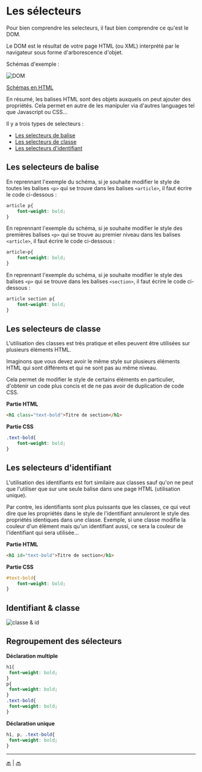 # Les sélecteurs

Pour bien comprendre les selecteurs, il faut bien comprendre ce qu'est le DOM.

Le DOM est le résultat de votre page HTML (ou XML) interprété par le navigateur sous forme d'arborescence d'objet.

Schémas d'exemple :

![DOM](img/DOM-1.png)

[Schémas en HTML](chapitre-4.html)

En résumé, les balises HTML sont des objets auxquels on peut ajouter des propriétés. Cela permet en autre de les manipuler via d'autres languages tel que Javascript ou CSS...



Il y a trois types de selecteurs :

- [Les selecteurs de balise](#les-selecteurs-de-balise)
- [Les selecteurs de classe](#les-selecteurs-de-classe)
- [Les selecteurs d'identifiant](#les-selecteurs-didentifiant)

## Les selecteurs de balise

En reprennant l'exemple du schéma, si je souhaite modifier le style de toutes les balises ``<p>`` qui se trouve dans les balises ``<article>``, il faut écrire le code ci-dessous :

````css
article p{
    font-weight: bold;
}
````

En reprennant l'exemple du schéma, si je souhaite modifier le style des premières balises ``<p>`` qui se trouve au premier niveau dans les balises ``<article>``, il faut écrire le code ci-dessous :

````css
article>p{
    font-weight: bold;
}
````

En reprennant l'exemple du schéma, si je souhaite modifier le style des balises ``<p>`` qui se trouve dans les balises ``<section>``, il faut écrire le code ci-dessous :

````css
article section p{
    font-weight: bold;
}
````


## Les selecteurs de classe

L'utilisation des classes est très pratique et elles peuvent être utilisées sur plusieurs éléments HTML.

Imaginons que vous devez avoir le même style sur plusieurs éléments HTML qui sont différents et qui ne sont pas au même niveau.

Cela permet de modifier le style de certains éléments en particulier, d'obtenir un code plus concis et de ne pas avoir de duplication de code CSS.

**Partie HTML**

```html
<h1 class="text-bold">Titre de section</h1>
```

**Partie CSS**

```css
.text-bold{
    font-weight: bold;
}
```


## Les selecteurs d'identifiant

L'utilisation des identifiants est fort similaire aux classes sauf qu'on ne peut que l'utiliser que sur une seule balise dans une page HTML (utilisation unique).

Par contre, les identifiants sont plus puissants que les classes, ce qui veut dire que les propriétés dans le style de l'identifiant annuleront le style des propriétés identiques dans une classe.
Exemple, si une classe modifie la couleur d'un élément mais qu'un identifiant aussi, ce sera la couleur de l'identifiant qui sera utilisée...

**Partie HTML**

```html
<h1 id="text-bold">Titre de section</h1>
```

**Partie CSS**

```css
#text-bold{
    font-weight: bold;
}
```

## Identifiant & classe


![classe & id](img/classe-id.png)


## Regroupement des sélecteurs

**Déclaration multiple**

````css
h1{
 font-weight: bold;
}
p{
 font-weight: bold;
}
.text-bold{
 font-weight: bold;
}
````

**Déclaration unique**

````css
h1, p, .text-bold{
 font-weight: bold;
}
````



---

[:back:](../chapitre-3/chapitre-3-style-defaut.md) | [:soon:](../chapitre-5/chapitre-5.md)

